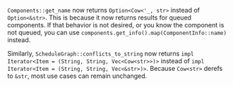 `Components::get_name` now returns `Option<Cow<'_, str>` instead of `Option<&str>`. This is because it now returns results for queued components. If that behavior is not desired, or you know the component is not queued, you can use `components.get_info().map(ComponentInfo::name)` instead.

Similarly, `ScheduleGraph::conflicts_to_string` now returns `impl Iterator<Item = (String, String, Vec<Cow<str>>)>` instead of `impl Iterator<Item = (String, String, Vec<&str>)>`. Because `Cow<str>` derefs to `&str`, most use cases can remain unchanged.
